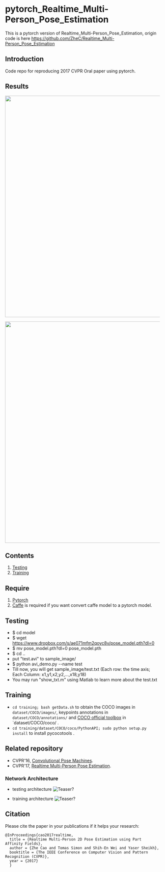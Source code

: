 # pytorch_Realtime_Multi-Person_Pose_Estimation
This is a pytorch version of Realtime_Multi-Person_Pose_Estimation, origin code is here https://github.com/ZheC/Realtime_Multi-Person_Pose_Estimation 

## Introduction
Code repo for reproducing 2017 CVPR Oral paper using pytorch.  

## Results

<p align="left">
<img src="https://github.com/tensorboy/pytorch_Realtime_Multi-Person_Pose_Estimation/blob/master/readme/result1.gif", width="720">
</p>

<p align="left">
<img src="https://github.com/tensorboy/pytorch_Realtime_Multi-Person_Pose_Estimation/blob/master/readme/result2.gif", width="720">
</p>

## Contents
1. [Testing](#testing)
2. [Training](#training)

## Require
1. [Pytorch](http://pytorch.org/)
2. [Caffe](http://caffe.berkeleyvision.org/) is required if you want convert caffe model to a pytorch model.

## Testing
- $ cd model
- $ wget https://www.dropbox.com/s/ae071mfm2qoyc8v/pose_model.pth?dl=0
- $ mv pose_model.pth?dl=0 pose_model.pth
- $ cd ..
- put "test.avi" to sample_image/
- $ python avi_demo.py --name test
- Till now, you will get sample_image/test.txt (Each row: the time axis;   Each Column: x1,y1,x2,y2,...,x18,y18)
- You may run "show_txt.m" using Matlab to learn more about the test.txt

## Training
- `cd training; bash getData.sh` to obtain the COCO images in `dataset/COCO/images/`, keypoints annotations in `dataset/COCO/annotations/` and [COCO official toolbox](https://github.com/pdollar/coco) in `dataset/COCO/coco/ . 
- `cd training/dataset/COCO/coco/PythonAPI; sudo python setup.py install` to install pycocotools . 


## Related repository
- CVPR'16, [Convolutional Pose Machines](https://github.com/shihenw/convolutional-pose-machines-release).
- CVPR'17, [Realtime Multi-Person Pose Estimation](https://github.com/ZheC/Realtime_Multi-Person_Pose_Estimation).

### Network Architecture
- testing architecture
![Teaser?](https://github.com/tensorboy/pytorch_Realtime_Multi-Person_Pose_Estimation/blob/master/readme/pose.png)

- training architecture
![Teaser?](https://github.com/tensorboy/pytorch_Realtime_Multi-Person_Pose_Estimation/blob/master/readme/training_structure.png)

## Citation
Please cite the paper in your publications if it helps your research:    

    @InProceedings{cao2017realtime,
      title = {Realtime Multi-Person 2D Pose Estimation using Part Affinity Fields},
      author = {Zhe Cao and Tomas Simon and Shih-En Wei and Yaser Sheikh},
      booktitle = {The IEEE Conference on Computer Vision and Pattern Recognition (CVPR)},
      year = {2017}
      }
	  
